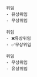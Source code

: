 ##
```
위임
- 유상위임
- 무상위임
```
  ```
  위임
  - ❌유상위임
  - ✅무상위임
  ```
  ```
  위임
  - 무상위임
  - 유상위임
  ```
